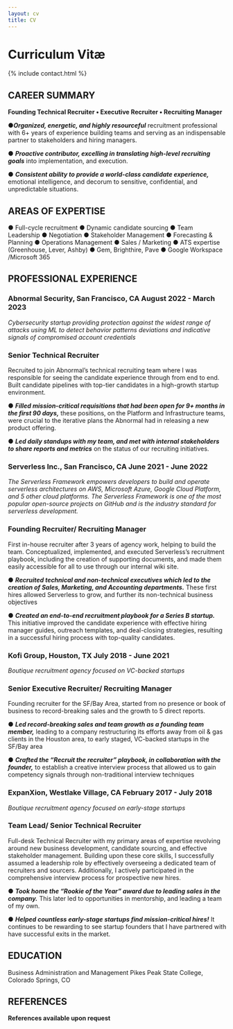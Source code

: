 ```yaml
---
layout: cv
title: CV
---
```


# Curriculum Vitæ

{% include contact.html %}

## CAREER SUMMARY
<strong>Founding Technical Recruiter • Executive Recruiter • Recruiting Manager</strong>

●<em><b>Organized, energetic, and highly resourceful</b></em> recruitment professional with 6+ years of experience building teams and serving as an indispensable partner to stakeholders and hiring managers.

● <b><em>Proactive contributor, excelling in translating high-level recruiting goals</em></b> into implementation, and execution.

● <b><em>Consistent ability to provide a world-class candidate experience,</em></b> emotional intelligence, and decorum to sensitive, confidential, and unpredictable situations.

## AREAS OF EXPERTISE
● Full-cycle recruitment
● Dynamic candidate sourcing
● Team Leadership
● Negotiation
● Stakeholder Management
● Forecasting & Planning
● Operations Management
● Sales / Marketing
● ATS expertise (Greenhouse,
Lever, Ashby)
● Gem, Brighthire, Pave
● Google Workspace
/Microsoft 365
<br>

## PROFESSIONAL EXPERIENCE

### Abnormal Security, San Francisco, CA August 2022 - March 2023
<em>Cybersecurity startup providing protection against the widest range of attacks using ML to detect behavior patterns
deviations and indicative signals of compromised account credentials</em>

### Senior Technical Recruiter
Recruited to join Abnormal’s technical recruiting team where I was responsible for seeing the candidate experience through from end to end. Built candidate pipelines with top-tier candidates in a high-growth startup environment.

● <b><em>Filled mission-critical requisitions that had been open for 9+ months in the first 90 days,</em></b> these positions, on the Platform and Infrastructure teams, were crucial to the iterative plans the Abnormal had in releasing a new product offering.

● <b><em>Led daily standups with my team, and met with internal stakeholders to share reports and metrics</em></b> on the status of our recruiting initiatives.
<br>

### Serverless Inc., San Francisco, CA June 2021 - June 2022
<em>The Serverless Framework empowers developers to build and operate serverless architectures on AWS, Microsoft
Azure, Google Cloud Platform, and 5 other cloud platforms. The Serverless Framework is one of the most popular
open-source projects on GitHub and is the industry standard for serverless development.</em>

### Founding Recruiter/ Recruiting Manager
First in-house recruiter after 3 years of agency work, helping to build the team. Conceptualized, implemented, and executed Serverless’s recruitment playbook, including the creation of supporting documents, and made them easily accessible for all to use through our internal wiki site.

● <b><em>Recruited technical and non-technical executives which led to the creation of Sales, Marketing, and Accounting departments.</em></b> These first hires allowed Serverless to grow, and further its non-technical business objectives

● <b><em>Created an end-to-end recruitment playbook for a Series B startup.</em></b> This initiative improved the candidate experience with effective hiring manager guides, outreach templates, and deal-closing strategies, resulting in a successful hiring process with top-quality candidates.
<br>

### Kofi Group, Houston, TX July 2018 - June 2021
<em>Boutique recruitment agency focused on VC-backed startups</em>

### Senior Executive Recruiter/ Recruiting Manager
Founding recruiter for the SF/Bay Area, started from no presence or book of business to record-breaking sales and the growth to 5 direct reports.

● <b><em>Led record-breaking sales and team growth as a founding team member,</em></b> leading to a company restructuring its efforts away from oil & gas clients in the Houston area, to early staged, VC-backed startups in the SF/Bay area

● <b><em>Crafted the “Recruit the recruiter” playbook, in collaboration with the founder,</em></b> to establish a creative interview process that allowed us to gain competency signals through non-traditional interview techniques

### ExpanXion, Westlake Village, CA February 2017 - July 2018
<em>Boutique recruitment agency focused on early-stage startups</em>

### Team Lead/ Senior Technical Recruiter
Full-desk Technical Recruiter with my primary areas of expertise revolving around new business development, candidate sourcing, and effective stakeholder management. Building upon these core skills, I successfully assumed a leadership role by effectively overseeing a dedicated team of recruiters and sourcers. Additionally, I actively participated in the comprehensive interview process for prospective new hires.

● <b><em>Took home the “Rookie of the Year” award due to leading sales in the company.</em></b> This later led to
opportunities in mentorship, and leading a team of my own.

● <b><em>Helped countless early-stage startups find mission-critical hires!</em></b> It continues to be rewarding to see startup founders that I have partnered with have successful exits in the market.

## EDUCATION
Business Administration and Management
Pikes Peak State College, Colorado Springs, CO


## REFERENCES
<strong> References available upon request </strong>



